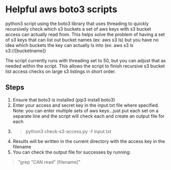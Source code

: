 # Helpful aws boto3 scripts
python3 script using the boto3 library that uses threading to quickly recursively check which s3 buckets a set of aws keys with s3 bucket access can actually read from. This helps solve the problem of having a set of s3 keys that can list out bucket names (ex: aws s3 ls) but you have no idea which buckets the key can actually ls into (ex: aws s3 ls s3://[bucketname])

The script currently runs with threading set to 50, but you can adjust that as needed within the script. This allows the script to finish recursive s3 bucket list access checks on large s3 listings in short order.

## Steps
1. Ensure that boto3 is installed (pip3 install boto3)
2. Enter your access and secret key in the input.txt file where specified. Note: you can enter multiple sets of aws keys...just put each set on a separate line and the script will check each and create an output file for each
3. > python3 check-s3-access.py -f input.txt
4. Results will be written in the current directory with the access key in the filename
5. You can check the output file for successes by running:

> "grep "CAN read" [filename]"

